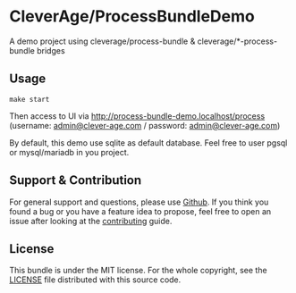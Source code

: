 CleverAge/ProcessBundleDemo
=======================

A demo project using cleverage/process-bundle & cleverage/*-process-bundle bridges

## Usage

```shell script
make start
```

Then access to UI via http://process-bundle-demo.localhost/process (username: admin@clever-age.com / password: admin@clever-age.com)

By default, this demo use sqlite as default database. Feel free to user pgsql or mysql/mariadb in you project.

## Support & Contribution

For general support and questions, please use [Github](https://github.com/cleverage/process-bundle-demo/issues).
If you think you found a bug or you have a feature idea to propose, feel free to open an issue after looking at the [contributing](CONTRIBUTING.md) guide.

## License

This bundle is under the MIT license.
For the whole copyright, see the [LICENSE](LICENSE) file distributed with this source code.
